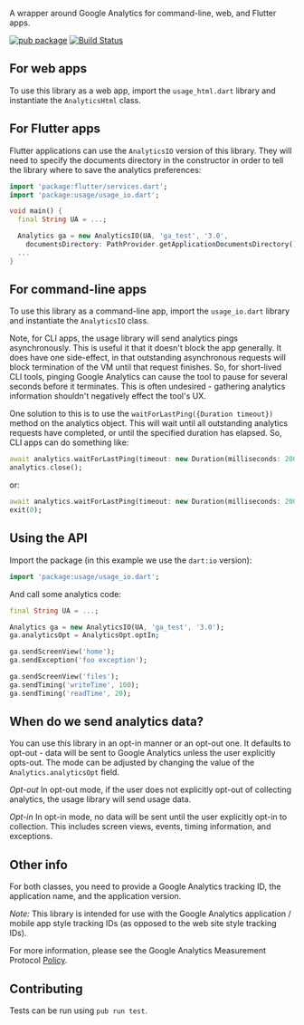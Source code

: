 A wrapper around Google Analytics for command-line, web, and Flutter apps.

[![pub package](https://img.shields.io/pub/v/usage.svg)](https://pub.dev/packages/usage)
[![Build Status](https://github.com/dart-lang/usage/workflows/Dart/badge.svg)](https://github.com/dart-lang/usage/actions)

## For web apps

To use this library as a web app, import the `usage_html.dart` library and
instantiate the `AnalyticsHtml` class.

## For Flutter apps

Flutter applications can use the `AnalyticsIO` version of this library. They will need
to specify the documents directory in the constructor in order to tell the library where
to save the analytics preferences:

```dart
import 'package:flutter/services.dart';
import 'package:usage/usage_io.dart';

void main() {
  final String UA = ...;

  Analytics ga = new AnalyticsIO(UA, 'ga_test', '3.0',
    documentsDirectory: PathProvider.getApplicationDocumentsDirectory());
  ...
}
```

## For command-line apps

To use this library as a command-line app, import the `usage_io.dart` library
and instantiate the `AnalyticsIO` class.

Note, for CLI apps, the usage library will send analytics pings asynchronously.
This is useful it that it doesn't block the app generally. It does have one
side-effect, in that outstanding asynchronous requests will block termination
of the VM until that request finishes. So, for short-lived CLI tools, pinging
Google Analytics can cause the tool to pause for several seconds before it
terminates. This is often undesired - gathering analytics information shouldn't
negatively effect the tool's UX.

One solution to this is to use the `waitForLastPing({Duration timeout})` method
on the analytics object. This will wait until all outstanding analytics requests
have completed, or until the specified duration has elapsed. So, CLI apps can do
something like:

```dart
await analytics.waitForLastPing(timeout: new Duration(milliseconds: 200));
analytics.close();
```

or:

```dart
await analytics.waitForLastPing(timeout: new Duration(milliseconds: 200));
exit(0);
```

## Using the API

Import the package (in this example we use the `dart:io` version):

```dart
import 'package:usage/usage_io.dart';
```

And call some analytics code:

```dart
final String UA = ...;

Analytics ga = new AnalyticsIO(UA, 'ga_test', '3.0');
ga.analyticsOpt = AnalyticsOpt.optIn;

ga.sendScreenView('home');
ga.sendException('foo exception');

ga.sendScreenView('files');
ga.sendTiming('writeTime', 100);
ga.sendTiming('readTime', 20);
```

## When do we send analytics data?

You can use this library in an opt-in manner or an opt-out one. It defaults to
opt-out - data will be sent to Google Analytics unless the user explicitly
opts-out. The mode can be adjusted by changing the value of the
`Analytics.analyticsOpt` field.

*Opt-out* In opt-out mode, if the user does not explicitly opt-out of collecting
analytics, the usage library will send usage data.

*Opt-in* In opt-in mode, no data will be sent until the user explicitly opt-in
to collection. This includes screen views, events, timing information, and exceptions.

## Other info

For both classes, you need to provide a Google Analytics tracking ID, the
application name, and the application version.

*Note:* This library is intended for use with the Google Analytics application /
mobile app style tracking IDs (as opposed to the web site style tracking IDs).

For more information, please see the Google Analytics Measurement Protocol
[Policy](https://developers.google.com/analytics/devguides/collection/protocol/policy).

## Contributing

Tests can be run using `pub run test`.
